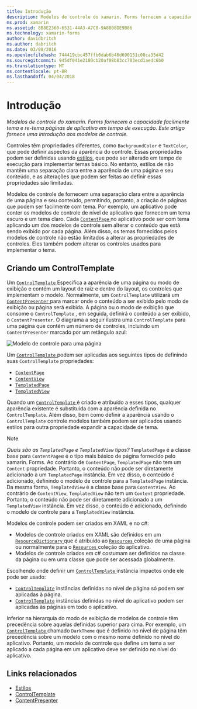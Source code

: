 ```yaml
---
title: Introdução
description: Modelos de controle do xamarin. Forms fornecem a capacidade facilmente tema e re-tema páginas de aplicativo em tempo de execução. Este artigo fornece uma introdução aos modelos de controle.
ms.prod: xamarin
ms.assetid: 8B8E2360-6531-44A3-A7C8-9A8808DE9B86
ms.technology: xamarin-forms
author: davidbritch
ms.author: dabritch
ms.date: 03/08/2016
ms.openlocfilehash: 744419cbc457ffb6dab6b46d690151c08ca35d42
ms.sourcegitcommit: 945df041e2180cb20af08b83cc703ecd1aedc6b0
ms.translationtype: MT
ms.contentlocale: pt-BR
ms.lasthandoff: 04/04/2018
---
```

# <a name="introduction"></a>Introdução

_Modelos de controle do xamarin. Forms fornecem a capacidade facilmente tema e re-tema páginas de aplicativo em tempo de execução. Este artigo fornece uma introdução aos modelos de controle._

Controles têm propriedades diferentes, como `BackgroundColor` e `TextColor`, que pode definir aspectos da aparência do controle. Essas propriedades podem ser definidas usando [estilos](~/xamarin-forms/user-interface/styles/index.md), que pode ser alterado em tempo de execução para implementar temas básico. No entanto, estilos de não mantêm uma separação clara entre a aparência de uma página e seu conteúdo, e as alterações que podem ser feitas ao definir essas propriedades são limitadas.

Modelos de controle de fornecem uma separação clara entre a aparência de uma página e seu conteúdo, permitindo, portanto, a criação de páginas que podem ser facilmente com tema. Por exemplo, um aplicativo pode conter os modelos de controle de nível de aplicativo que fornecem um tema escuro e um tema claro. Cada [ `ContentPage` ](https://developer.xamarin.com/api/type/Xamarin.Forms.ContentPage/) no aplicativo pode ser com tema aplicando um dos modelos de controle sem alterar o conteúdo que está sendo exibido por cada página. Além disso, os temas fornecidos pelos modelos de controle não estão limitados a alterar as propriedades de controles. Eles também podem alterar os controles usados para implementar o tema.

## <a name="creating-a-controltemplate"></a>Criando um ControlTemplate

Um [ `ControlTemplate` ](https://developer.xamarin.com/api/type/Xamarin.Forms.ControlTemplate/) Especifica a aparência de uma página ou modo de exibição e contém um layout de raiz e dentro do layout, os controles que implementam o modelo. Normalmente, um `ControlTemplate` utilizará um [ `ContentPresenter` ](https://developer.xamarin.com/api/type/Xamarin.Forms.ContentPresenter/) para marcar onde o conteúdo a ser exibido pelo modo de exibição ou página será exibida. A página ou o modo de exibição que consome o `ControlTemplate` , em seguida, definirá o conteúdo a ser exibido, o `ContentPresenter`. O diagrama a seguir ilustra uma `ControlTemplate` para uma página que contém um número de controles, incluindo um `ContentPresenter` marcado por um retângulo azul:

![](introduction-images/control-template.png "Modelo de controle para uma página")

Um [ `ControlTemplate` ](https://developer.xamarin.com/api/type/Xamarin.Forms.ControlTemplate/) podem ser aplicadas aos seguintes tipos de definindo suas `ControlTemplate` propriedades:

- [`ContentPage`](https://developer.xamarin.com/api/type/Xamarin.Forms.ContentPage/)
- [`ContentView`](https://developer.xamarin.com/api/type/Xamarin.Forms.ContentView/)
- [`TemplatedPage`](https://developer.xamarin.com/api/type/Xamarin.Forms.TemplatedPage/)
- [`TemplatedView`](https://developer.xamarin.com/api/type/Xamarin.Forms.TemplatedView/)

Quando um [ `ControlTemplate` ](https://developer.xamarin.com/api/type/Xamarin.Forms.ControlTemplate/) é criado e atribuído a esses tipos, qualquer aparência existente é substituída com a aparência definida no `ControlTemplate`. Além disso, bem como definir a aparência usando o `ControlTemplate` controle modelos também podem ser aplicados usando estilos para outra propriedade expandir a capacidade de tema.

> [!NOTE]
>  *Quais são as `TemplatedPage` e `TemplatedView` tipos?* `TemplatedPage` é a classe base para `ContentPage`e é o tipo mais básico de página fornecido pelo xamarin. Forms. Ao contrário de `ContentPage`, `TemplatedPage` não tem um `Content` propriedade. Portanto, o conteúdo não pode ser diretamente adicionado a um `TemplatedPage` instância. Em vez disso, o conteúdo é adicionado, definindo o modelo de controle para a `TemplatedPage` instância. Da mesma forma, `TemplatedView` é a classe base para `ContentView`. Ao contrário de `ContentView`, `TemplatedView` não tem um `Content` propriedade. Portanto, o conteúdo não pode ser diretamente adicionado a um `TemplatedView` instância. Em vez disso, o conteúdo é adicionado, definindo o modelo de controle para a `TemplatedView` instância.

Modelos de controle podem ser criados em XAML e no c#:

- Modelos de controle criados em XAML são definidos em um [ `ResourceDictionary` ](https://developer.xamarin.com/api/type/Xamarin.Forms.ResourceDictionary/) que é atribuído ao [ `Resources` ](https://developer.xamarin.com/api/property/Xamarin.Forms.VisualElement.Resources/) coleção de uma página ou normalmente para o [ `Resources` ](https://developer.xamarin.com/api/property/Xamarin.Forms.Application.Resources/) coleção do aplicativo.
- Modelos de controle criados em c# costumam ser definidos na classe da página ou em uma classe que pode ser acessada globalmente.

Escolhendo onde definir um [ `ControlTemplate` ](https://developer.xamarin.com/api/type/Xamarin.Forms.ControlTemplate/) instância impactos onde ele pode ser usado:

- [`ControlTemplate`](https://developer.xamarin.com/api/type/Xamarin.Forms.ControlTemplate/) instâncias definidas no nível de página só podem ser aplicadas à página.
- [`ControlTemplate`](https://developer.xamarin.com/api/type/Xamarin.Forms.ControlTemplate/) instâncias definidas no nível do aplicativo podem ser aplicadas às páginas em todo o aplicativo.

Inferior na hierarquia do modo de exibição de modelos de controle têm precedência sobre aquelas definidas superior para cima. Por exemplo, um [ `ControlTemplate` ](https://developer.xamarin.com/api/type/Xamarin.Forms.ControlTemplate/) chamado `DarkTheme` que é definido no nível de página têm precedência sobre um modelo com o mesmo nome definido no nível do aplicativo. Portanto, um modelo de controle que define um tema a ser aplicado a cada página em um aplicativo deve ser definido no nível do aplicativo.


## <a name="related-links"></a>Links relacionados

- [Estilos](~/xamarin-forms/user-interface/styles/index.md)
- [ControlTemplate](https://developer.xamarin.com/api/type/Xamarin.Forms.ControlTemplate/)
- [ContentPresenter](https://developer.xamarin.com/api/type/Xamarin.Forms.ContentPresenter/)
